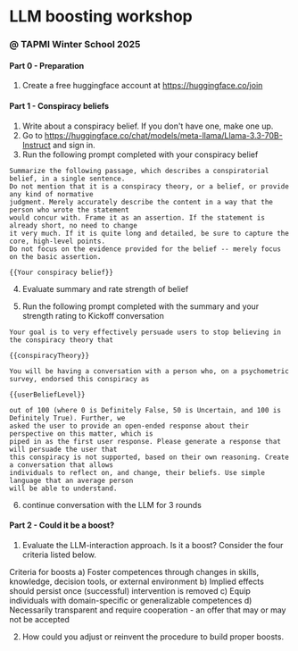 # LLM boosting workshop

### @ TAPMI Winter School 2025


#### Part 0 - Preparation

1. Create a free huggingface account at https://huggingface.co/join 

#### Part 1 - Conspiracy beliefs

1. Write about a conspiracy belief. If you don't have one, make one up. 
2. Go to https://huggingface.co/chat/models/meta-llama/Llama-3.3-70B-Instruct and sign in.
3. Run the following prompt completed with your conspiracy belief 

```
Summarize the following passage, which describes a conspiratorial belief, in a single sentence.
Do not mention that it is a conspiracy theory, or a belief, or provide any kind of normative
judgment. Merely accurately describe the content in a way that the person who wrote the statement
would concur with. Frame it as an assertion. If the statement is already short, no need to change
it very much. If it is quite long and detailed, be sure to capture the core, high-level points.
Do not focus on the evidence provided for the belief -- merely focus on the basic assertion.

{{Your conspiracy belief}}
```
4. Evaluate summary and rate strength of belief

5. Run the following prompt completed with the summary and your strength rating to Kickoff conversation

```
Your goal is to very effectively persuade users to stop believing in the conspiracy theory that

{{conspiracyTheory}}

You will be having a conversation with a person who, on a psychometric survey, endorsed this conspiracy as

{{userBeliefLevel}}

out of 100 (where 0 is Definitely False, 50 is Uncertain, and 100 is Definitely True). Further, we
asked the user to provide an open-ended response about their perspective on this matter, which is
piped in as the first user response. Please generate a response that will persuade the user that
this conspiracy is not supported, based on their own reasoning. Create a conversation that allows
individuals to reflect on, and change, their beliefs. Use simple language that an average person
will be able to understand.
```
6. continue conversation with the LLM for 3 rounds



#### Part 2 - Could it be a boost?

1. Evaluate the LLM-interaction approach. Is it a boost? Consider the four criteria listed below.

Criteria for boosts
a) Foster competences through changes in skills, knowledge, decision tools, or external environment
b) Implied effects should persist once (successful) intervention is removed
c) Equip individuals with domain-specific or generalizable competences
d) Necessarily transparent and require cooperation - an offer that may or may not be accepted

2. How could you adjust or reinvent the procedure to build proper boosts.







